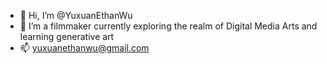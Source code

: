 - 👋 Hi, I’m @YuxuanEthanWu
- 👀 I’m a filmmaker currently exploring the realm of Digital Media Arts and learning generative art
- 📫 yuxuanethanwu@gmail.com

<!---
YuxuanEthanWu/YuxuanEthanWu is a ✨ special ✨ repository because its `README.md` (this file) appears on your GitHub profile.
You can click the Preview link to take a look at your changes.
--->
